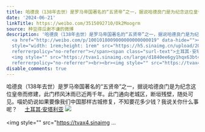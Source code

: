```yaml
---
title: 哈德良（138年去世）是罗马帝国著名的“五贤帝”之一，据说哈德良门是为纪念这位皇帝而修建，此门栉风沐雨已近两千年。此门通向老城区，断垣残壁，随处可见。喵...
date: '2024-06-21'
linkTitle: https://weibo.com/3515092710/Ok2Moogrm
source: 种豆得瓜谢不谦的微博
description: '哈德良（138年去世）是罗马帝国著名的“五贤帝”之一，据说哈德良门是为纪念这位皇帝而修建，此门栉风沐雨已近两千年。此门通向老城区，断垣残壁，随处可见。喵奶奶说如果要像我们中国那样古城修复，不知要花多少钱？我说关你什么事呢？
  <a href="http://weibo.com/p/1001018009000000000000019" data-hide=""><span class="url-icon"><img
  style="width: 1rem;height: 1rem" src="https://h5.sinaimg.cn/upload/2015/09/25/3/timeline_card_small_location_default.png"
  referrerpolicy="no-referrer"></span><span class="surl-text">土耳其·安塔利亚</span></a>
  <img style="" src="https://tvax1.sinaimg.cn/large/d1840ee6gy1hqx63bt4y4j21400u0tm1.jpg"
  referrerpolicy="no-referrer"><br><br><img style="" src="https://tvax4.sinaimg ...'
disable_comments: true
---
```

哈德良（138年去世）是罗马帝国著名的“五贤帝”之一，据说哈德良门是为纪念这位皇帝而修建，此门栉风沐雨已近两千年。此门通向老城区，断垣残壁，随处可见。喵奶奶说如果要像我们中国那样古城修复，不知要花多少钱？我说关你什么事呢？ <a href="http://weibo.com/p/1001018009000000000000019" data-hide=""><span class="url-icon"><img style="width: 1rem;height: 1rem" src="https://h5.sinaimg.cn/upload/2015/09/25/3/timeline_card_small_location_default.png" referrerpolicy="no-referrer"></span><span class="surl-text">土耳其·安塔利亚</span></a> <img style="" src="https://tvax1.sinaimg.cn/large/d1840ee6gy1hqx63bt4y4j21400u0tm1.jpg" referrerpolicy="no-referrer"><br><br><img style="" src="https://tvax4.sinaimg ...